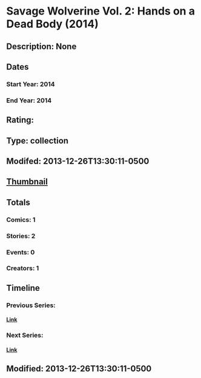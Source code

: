 # Savage Wolverine Vol. 2: Hands on a Dead Body (2014)
## Description: None
## Dates
### Start Year: 2014
### End Year: 2014
## Rating: 
## Type: collection
## Modifed: 2013-12-26T13:30:11-0500
## [Thumbnail](http://i.annihil.us/u/prod/marvel/i/mg/b/40/image_not_available.jpg)
## Totals
### Comics: 1
### Stories: 2
### Events: 0
### Creators: 1
## Timeline
### Previous Series: 
#### [Link]()
### Next Series: 
#### [Link]()
## Modified: 2013-12-26T13:30:11-0500